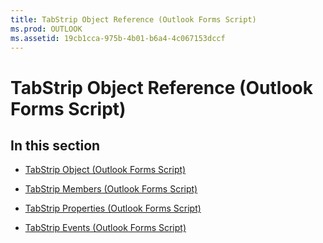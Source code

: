 ```yaml
---
title: TabStrip Object Reference (Outlook Forms Script)
ms.prod: OUTLOOK
ms.assetid: 19cb1cca-975b-4b01-b6a4-4c067153dccf
---
```



# TabStrip Object Reference (Outlook Forms Script)

## In this section


-  [TabStrip Object (Outlook Forms Script)](tabstrip-object-outlook-forms-script.md)
    
-  [TabStrip Members (Outlook Forms Script)](tabstrip-members-outlook-forms-script.md)
    
-  [TabStrip Properties (Outlook Forms Script)](tabstrip-properties-outlook-forms-script.md)
    
-  [TabStrip Events (Outlook Forms Script)](tabstrip-events-outlook-forms-script.md)
    

